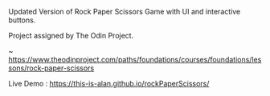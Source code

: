 Updated Version of Rock Paper Scissors Game with UI and interactive buttons.

Project assigned by The Odin Project.

~ https://www.theodinproject.com/paths/foundations/courses/foundations/lessons/rock-paper-scissors

Live Demo :
https://this-is-alan.github.io/rockPaperScissors/
